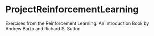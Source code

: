 # ProjectReinforcementLearning
Exercises from the Reinforcement Learning: An Introduction Book by Andrew Barto and Richard S. Sutton
